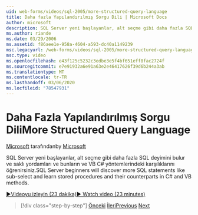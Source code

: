 ```yaml
---
uid: web-forms/videos/sql-2005/more-structured-query-language
title: Daha fazla Yapılandırılmış Sorgu Dili | Microsoft Docs
author: microsoft
description: SQL Server yeni başlayanlar, alt seçme gibi daha fazla SQL deyimini bulur ve saklı yordamları ve bunların ve VB C# yöntemlerindeki karşılıklarını öğrenirsiniz.
ms.author: riande
ms.date: 03/29/2006
ms.assetid: f86aee1e-958a-4604-a593-dc40a1149239
msc.legacyurl: /web-forms/videos/sql-2005/more-structured-query-language
msc.type: video
ms.openlocfilehash: e43f125c5232c3edbe3e5f4bf651eff8fac2724f
ms.sourcegitcommit: e7e91932a6e91a63e2e46417626f39d6b244a3ab
ms.translationtype: MT
ms.contentlocale: tr-TR
ms.lasthandoff: 03/06/2020
ms.locfileid: "78547931"
---
```

# <a name="more-structured-query-language"></a><span data-ttu-id="cffa3-103">Daha Fazla Yapılandırılmış Sorgu Dili</span><span class="sxs-lookup"><span data-stu-id="cffa3-103">More Structured Query Language</span></span>

<span data-ttu-id="cffa3-104">[Microsoft](https://github.com/microsoft) tarafından</span><span class="sxs-lookup"><span data-stu-id="cffa3-104">by [Microsoft](https://github.com/microsoft)</span></span>

<span data-ttu-id="cffa3-105">SQL Server yeni başlayanlar, alt seçme gibi daha fazla SQL deyimini bulur ve saklı yordamları ve bunların ve VB C# yöntemlerindeki karşılıklarını öğrenirsiniz.</span><span class="sxs-lookup"><span data-stu-id="cffa3-105">SQL Server beginners will discover more SQL statements like sub-select and learn stored procedures and their counterparts in C# and VB methods.</span></span>

[<span data-ttu-id="cffa3-106">&#9654;Videoyu izleyin (23 dakika)</span><span class="sxs-lookup"><span data-stu-id="cffa3-106">&#9654; Watch video (23 minutes)</span></span>](https://channel9.msdn.com/Blogs/ASP-NET-Site-Videos/more-structured-query-language)

> [!div class="step-by-step"]
> <span data-ttu-id="cffa3-107">[Önceki](manipulating-database-data.md)
> [İleri](understanding-security-and-network-connectivity.md)</span><span class="sxs-lookup"><span data-stu-id="cffa3-107">[Previous](manipulating-database-data.md)
[Next](understanding-security-and-network-connectivity.md)</span></span>
